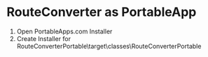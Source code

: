 # RouteConverter as PortableApp

1. Open PortableApps.com Installer
2. Create Installer for RouteConverterPortable\target\classes\RouteConverterPortable
